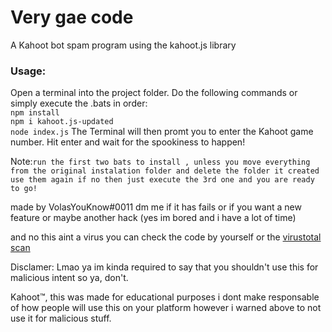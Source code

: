 # Very gae code
A Kahoot bot spam program using the kahoot.js library

### Usage:

Open a terminal into the project folder. Do the following commands or simply execute the .bats in order:   
`npm install`    
`npm i kahoot.js-updated`   
`node index.js`
The Terminal will then promt you to enter the Kahoot game number. Hit enter and wait for the spookiness to happen!  

Note:`run the first two bats to install , unless you move everything from the original instalation folder and delete the folder it created use them again if no then just execute the 3rd one and you are ready to go!`


made by VolasYouKnow#0011 dm me if it has fails or if you want a new feature or maybe another hack (yes im bored and i have a lot of time)

and no this aint a virus you can check the code by yourself or the [virustotal scan](https://www.virustotal.com/gui/file/4436743de9d7360b59b11c4e58f33e4c74f9be19b1c4f4ea3a7235c87c05d751/detection)


Disclamer: Lmao ya im kinda required to say that you shouldn't use this for malicious intent so ya, don't.

Kahoot™, this was made for educational purposes i dont make responsable of how people will use this on your platform however i warned above to not use it for malicious stuff.
